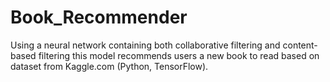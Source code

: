 # Book_Recommender
Using a neural network containing both collaborative filtering and content-based filtering this model recommends users a new book to read based on dataset from Kaggle.com (Python, TensorFlow).
